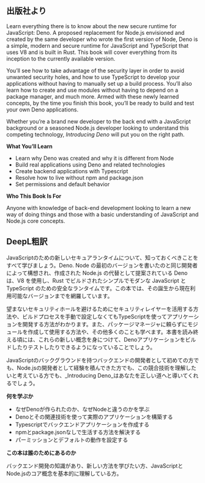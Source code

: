 ## 出版社より

Learn everything there is to know about the new secure runtime for JavaScript: Deno. A proposed replacement for Node.js envisioned and created by the same developer who wrote the first version of Node, Deno is a simple, modern and secure runtime for JavaScript and TypeScript that uses V8 and is built in Rust. This book will cover everything from its inception to the currently available version.

You’ll see how to take advantage of the security layer in order to avoid unwanted security holes, and how to use TypeScript to develop your applications without having to manually set up a build process. You’ll also learn how to create and use modules without having to depend on a package manager, and much more. Armed with these newly learned concepts, by the time you finish this book, you’ll be ready to build and test your own Deno applications.

Whether you’re a brand new developer to the back end with a JavaScript background or a seasoned Node.js developer looking to understand this competing technology, _Introducing Deno_ will put you on the right path.

**What You’ll Learn**

- Learn why Deno was created and why it is different from Node
- Build real applications using Deno and related technologies
- Create backend applications with Typescript
- Resolve how to live without npm and package.json
- Set permissions and default behavior

**Who This Book Is For**

Anyone with knowledge of back-end development looking to learn a new way of doing things and those with a basic understanding of JavaScript and Node.js core concepts.

## DeepL粗訳

JavaScriptのための新しいセキュアランタイムについて、知っておくべきことをすべて学びましょう。Deno. Node の最初のバージョンを書いたのと同じ開発者によって構想され、作成された Node.js の代替として提案されている Deno は、V8 を使用し、Rust でビルドされたシンプルでモダンな JavaScript と TypeScript のための安全なランタイムです。この本では、その誕生から現在利用可能なバージョンまでを網羅しています。

望まないセキュリティホールを避けるためにセキュリティレイヤーを活用する方法や、ビルドプロセスを手動で設定しなくてもTypeScriptを使ってアプリケーションを開発する方法がわかります。また、パッケージマネージャに頼らずにモジュールを作成して使用する方法や、その他多くのことも学べます。本書を読み終える頃には、これらの新しい概念を身につけて、Denoアプリケーションをビルドしたりテストしたりできるようになっていることでしょう。

JavaScriptのバックグラウンドを持つバックエンドの開発者として初めての方でも、Node.jsの開発者として経験を積んできた方でも、この競合技術を理解したいと考えている方でも、\_Introducing Deno\_はあなたを正しい道へと導いてくれるでしょう。

**何を学ぶか**

- なぜDenoが作られたのか、なぜNodeと違うのかを学ぶ
- Denoとその関連技術を使って実際のアプリケーションを構築する
- Typescriptでバックエンドアプリケーションを作成する
- npmとpackage.jsonなしで生活する方法を解決する
- パーミッションとデフォルトの動作を設定する

**この本は誰のためにあるのか**

バックエンド開発の知識があり、新しい方法を学びたい方、JavaScriptとNode.jsのコア概念を基本的に理解している方。
